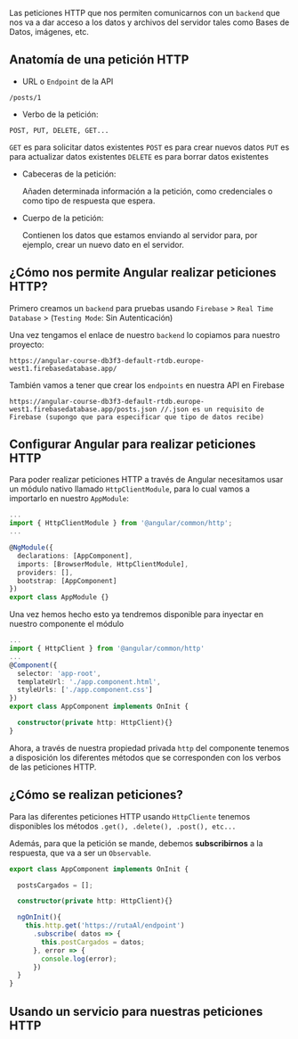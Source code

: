 
Las peticiones HTTP que nos permiten comunicarnos con un `backend` que nos va a dar acceso a los datos y archivos del servidor tales como Bases de Datos, imágenes, etc.

## Anatomía de una petición HTTP

*  URL o `Endpoint` de la API

```
/posts/1
```

* Verbo de la petición:

```
POST, PUT, DELETE, GET...
```
 
 `GET` es para solicitar datos existentes
 `POST` es para crear nuevos datos
 `PUT` es para actualizar datos existentes
 `DELETE` es para borrar datos existentes
 
* Cabeceras de la petición:

	Añaden determinada información a la petición, como credenciales o como tipo de respuesta que espera.

* Cuerpo de la petición:

	Contienen los datos que estamos enviando al servidor para, por ejemplo, crear un nuevo dato en el servidor.

## ¿Cómo nos permite Angular realizar peticiones HTTP?

Primero creamos un `backend` para pruebas usando `Firebase` > `Real Time Database` > (`Testing Mode`: Sin Autenticación)

Una vez tengamos el enlace de nuestro `backend` lo copiamos para nuestro proyecto:

```
https://angular-course-db3f3-default-rtdb.europe-west1.firebasedatabase.app/
```

También vamos a tener que crear los `endpoints` en nuestra API en Firebase
```
https://angular-course-db3f3-default-rtdb.europe-west1.firebasedatabase.app/posts.json //.json es un requisito de Firebase (supongo que para especificar que tipo de datos recibe)
```


## Configurar Angular para realizar peticiones HTTP

Para poder realizar peticiones HTTP a través de Angular necesitamos usar un módulo nativo llamado `HttpClientModule`, para lo cual vamos a importarlo en nuestro `AppModule`:

```typescript
...
import { HttpClientModule } from '@angular/common/http';
...

@NgModule({
  declarations: [AppComponent],
  imports: [BrowserModule, HttpClientModule],
  providers: [],
  bootstrap: [AppComponent]
})
export class AppModule {}
```

Una vez hemos hecho esto ya tendremos disponible para inyectar en nuestro componente el módulo

```typescript
...
import { HttpClient } from '@angular/common/http'
...
@Component({
  selector: 'app-root',
  templateUrl: './app.component.html',
  styleUrls: ['./app.component.css']
})
export class AppComponent implements OnInit {

  constructor(private http: HttpClient){}
}

```

Ahora, a través de nuestra propiedad privada `http` del componente tenemos a disposición los diferentes métodos que se corresponden con los verbos de las peticiones HTTP.

## ¿Cómo se realizan peticiones?

Para las diferentes peticiones HTTP usando `HttpCliente` tenemos disponibles los métodos `.get(), .delete(), .post(), etc...`

Además, para que la petición se mande, debemos **subscribirnos** a la respuesta, que va a ser un `Observable`.

```typescript
export class AppComponent implements OnInit {

  postsCargados = [];

  constructor(private http: HttpClient){}

  ngOnInit(){
    this.http.get('https://rutaAl/endpoint')
      .subscribe( datos => {
        this.postCargados = datos;
      }, error => {
        console.log(error);
      })
  }
}

```


## Usando un servicio para nuestras peticiones HTTP

